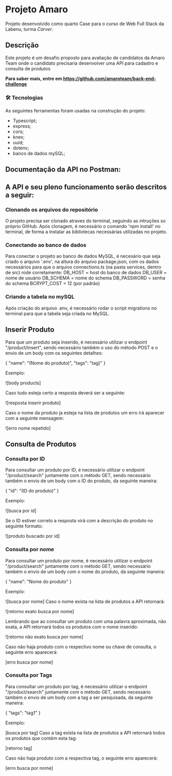 # Projeto Amaro

Projeto desenvolvido como quarto Case para o curso de Web Full Stack da Labenu, turma *Carver*.

## Descrição

Este projeto é um desafio proposto para avaliação de candidatos da Amaro Team onde o candidato precisaria desenvolver uma API para cadastro e consulta de produtos

**Para saber mais, entre em https://github.com/amaroteam/back-end-challenge**

### 🛠 Tecnologias

As seguintes ferramentas foram usadas na construção do projeto:
- Typescript;
- express;
- cors;
- knex;
- uuid;
- dotenv;
- banco de dados mySQL;


## Documentação da API no Postman:


## A API e seu pleno funcionamento serão descritos a seguir:

### Clonando os arquivos do repositório

O projeto precisa ser clonado atraves do terminal, seguindo as intruções so próprio GitHub. Após clonagem, é necessário o comando 'npm install' no terminal, de forma a instalar as bibliotecas necessárias utilizadas no projeto.

### Conectando ao banco de dados

Para conectar o projeto ao banco de dados MySQL, é necesário que seja criado o arquivo '.env', na altura do arquivo package.json, com os dados necessários para que o arquivo connections.ts (na pasta services, dentro de src) rode corretamente:
DB_HOST = host do banco de dados
DB_USER = nome de usuário
DB_SCHEMA = nome do schema
DB_PASSWORD = senha do schema
BCRYPT_COST = 12 (por padrão)

### Criando a tabela no mySQL

Após criação do arquivo .env, é necessário rodar o script migrations no terminal para que a tabela seja criada no MySQL.


## Inserir Produto

Para que um produto seja inserido, é necessário utilizar o endpoint "/product/insert", sendo necessário também o uso do método POST e o envio de um body com os seguintes detalhes: 

{
    "name": "(Nome do produto)",
    "tags": "tag)"
}

Exemplo:

![body products]

Caso tudo esteja certo a resposta deverá ser a seguinte:

![resposta inserir produto]

Caso o nome da produto ja esteja na lista de produtos um erro irá aparecer com a seguinte mensagem:

![erro nome repetido]

## Consulta de Produtos
### Consulta por ID

Para consultar um produto por ID, é necessário utilizar o endpoint "/product/search" juntamente com o método GET, sendo necessário também o envio de um body com o ID do produto, da seguinte maneira:

{
    "id": "(ID do produto)"
}

Exemplo:

![busca por id]

Se o ID estiver correto a resposta virá com a descrição do produto no seguinte formato:

![produto buscado por id]

### Consulta por nome
Para consultar um produto por nome, é necessário utilizar o endpoint "/product/search" juntamente com o método GET, sendo necessário também o envio de um body com o nome do produto, da seguinte maneira:

{
    "name": "Nome do produto"
}

Exemplo:

![busca por nome]
Caso o nome exista na lista de produtos a API retornará:

![retorno exato busca por nome]

Lembrando que ao consultar um produto com uma palavra aproximada, não exata, a API retornará todos os produtos com o nome inserido:

![retorno não exato busca por nome]

Caso não haja produto com o respectivo nome ou chave de consulta, o seguinte erro aparecerá:

[erro busca por nome]

### Consulta por Tags
Para consultar um produto por tag, é necessário utilizar o endpoint "/product/search" juntamente com o método GET, sendo necessário também o envio de um body com a tag a ser pesquisada, da seguinte maneira:

{
    "tags": "tag1"
}

Exemplo:

[busca por tag]
Caso a tag exista na lista de produtos a API retornará todos os produtos que contém esta tag:

[retorno tag]

Caso não haja produto com a respectiva tag, o seguinte erro aparecerá:

[erro busca por nome]


